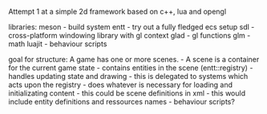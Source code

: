 Attempt 1 at a simple 2d framework based on c++, lua and opengl

libraries:
	meson - build system
	entt - try out a fully fledged ecs setup
	sdl - cross-platform windowing library with gl context
	glad - gl functions
	glm - math
	luajit - behaviour scripts
	
goal for structure:
	A game has one or more scenes.
		- A scene is a container for the current game state
			- contains entities in the scene (entt::registry)
			- handles updating state and drawing
				- this is delegated to systems which acts upon the registry
			- does whatever is necessary for loading and initializating content
				- this could be scene definitions in xml
					- this would include entity definitions and ressources names
					- behaviour scripts?
	
